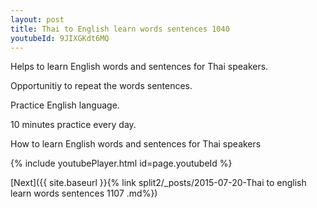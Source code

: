 ```yaml
---
layout: post
title: Thai to English learn words sentences 1040 
youtubeId: 9JIXGKdt6MQ
---
```

 
 
Helps to learn English words and sentences for Thai speakers.

Opportunitiy to repeat the words sentences. 

Practice English language. 
 
10 minutes practice every day. 
 
How to learn English words and sentences for Thai speakers 
 
{% include youtubePlayer.html id=page.youtubeId %}
 
 
[Next]({{ site.baseurl }}{% link  split2/_posts/2015-07-20-Thai to english learn words sentences 1107 .md%})
 
